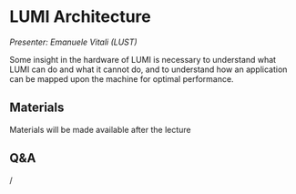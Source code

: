 # LUMI Architecture

*Presenter: Emanuele Vitali (LUST)*

Some insight in the hardware of LUMI is necessary to understand what
LUMI can do and what it cannot do, and to understand how an application can
be mapped upon the machine for optimal performance.


## Materials

Materials will be made available after the lecture

<!--
<video src="https://462000265.lumidata.eu/2p3day-20250303/recordings/101-Architecture.mp4" controls="controls"></video>
-->
<!--
-   A video recording will follow.

-   [Slides](https://462000265.lumidata.eu/2p3day-20250303/files/LUMI-2p3day-20250303-101-Architecture.pdf)

-   [Course notes](101-Architecture.md)
-->


## Q&A

/

